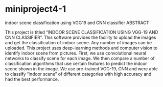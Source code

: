 # miniproject4-1
indoor scene classification using VGG19 and CNN classifier
ABSTRACT


This project is titled “INDOOR SCENE CLASSIFICATION USING VGG-19 AND CNN CLASSIFIER”. This software provides the facility to upload the images and get the classification of indoor scene. Any number of images can be uploaded. This project uses deep-learning methods and computer vision to identify indoor scene from pictures. First, we use convolutional neural networks to classify scene for each image. We then compare a number of classification algorithms that use certain features to predict the indoor scene shown in the image. We use pre-trained VGG-19, CNN and were able to classify “indoor scene” of different categories with high accuracy and had the best performance.
